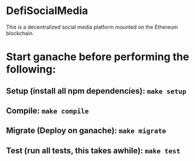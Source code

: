 # DefiSocialMedia
This is a decentralized social media platform mounted on the Ethereum blockchain. 

# Start ganache before performing the following:
## Setup (install all npm dependencies): `make setup`
## Compile: `make compile`

## Migrate (Deploy on ganache): `make migrate`

## Test (run all tests, this takes awhile): `make test`